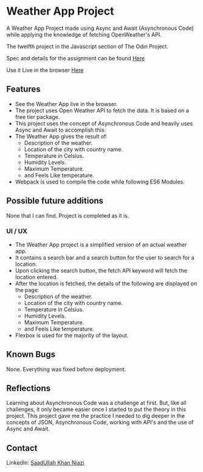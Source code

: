 # Weather App Project

A Weather App Project made using Async and Await (Asynchronous Code) while applying the knowledge of fetching OpenWeather's API. 

The twelfth project in the Javascript section of The Odin Project.

Spec and details for the assignment can be found [Here](https://www.theodinproject.com/lessons/node-path-javascript-weather-app)

Use it Live in the browser [Here](https://saadniazifed.github.io/odin-weather-app/)

## Features

* See the Weather App live in the browser.
* The project uses Open Weather API to fetch the data. It is based on a free tier package. 
* This project uses the concept of Asynchronous Code and heavily uses Async and Await to accomplish this.
* The Weather App gives the result of:
    * Description of the weather.
    * Location of the city with country name.
    * Temperature in Celsius.
    * Humidity Levels.
    * Maximum Temperature.
    * and Feels Like temperature.
* Webpack is used to compile the code while following ES6 Modules.

## Possible future additions

None that I can find. Project is completed as it is.

### UI / UX
* The Weather App project is a simplified version of an actual weather app. 
* It contains a search bar and a search button for the user to search for a location.
* Upon clicking the search button, the fetch API keyword will fetch the location entered.
* After the location is fetched, the details of the following are displayed on the page:
    * Description of the weather.
    * Location of the city with country name.
    * Temperature in Celsius.
    * Humidity Levels.
    * Maximum Temperature.
    * and Feels Like temperature.
* Flexbox is used for the majority of the layout.

## Known Bugs
None. Everything was fixed before deployment.

## Reflections
Learning about Asynchronous Code was a challenge at first. But, like all challenges, it only became easier once I started to put the theory in this project. This project gave me the practice I needed to dig deeper in the concepts of JSON, Asynchronous Code, working with API's and the use of Async and Await. 

## Contact
LinkedIn: <a href="https://www.linkedin.com/in/saadniazifed"> SaadUllah Khan Niazi</a>
